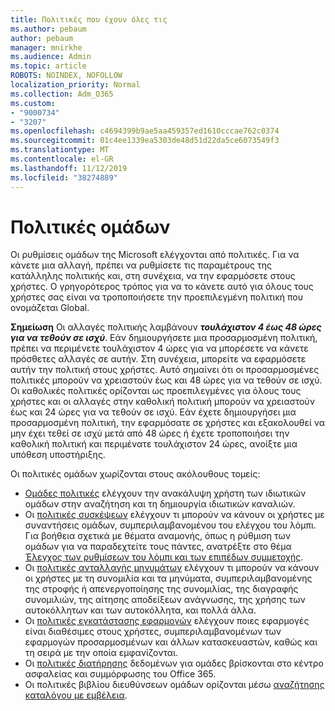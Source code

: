 ```yaml
---
title: Πολιτικές που έχουν όλες τις
ms.author: pebaum
author: pebaum
manager: mnirkhe
ms.audience: Admin
ms.topic: article
ROBOTS: NOINDEX, NOFOLLOW
localization_priority: Normal
ms.collection: Adm_O365
ms.custom:
- "9000734"
- "3207"
ms.openlocfilehash: c4694399b9ae5aa459357ed1610cccae762c0374
ms.sourcegitcommit: 01c4ee1339ea5303de48d51d22da5ce6073549f3
ms.translationtype: MT
ms.contentlocale: el-GR
ms.lasthandoff: 11/12/2019
ms.locfileid: "38274889"
---
```

# <a name="teams-policies"></a>Πολιτικές ομάδων

Οι ρυθμίσεις ομάδων της Microsoft ελέγχονται από πολιτικές. Για να κάνετε μια αλλαγή, πρέπει να ρυθμίσετε τις παραμέτρους της κατάλληλης πολιτικής και, στη συνέχεια, να την εφαρμόσετε στους χρήστες. Ο γρηγορότερος τρόπος για να το κάνετε αυτό για όλους τους χρήστες σας είναι να τροποποιήσετε την προεπιλεγμένη πολιτική που ονομάζεται Global. 

**Σημείωση** Οι αλλαγές πολιτικής λαμβάνουν ***τουλάχιστον 4 έως 48 ώρες για να τεθούν σε ισχύ***. Εάν δημιουργήσετε μια προσαρμοσμένη πολιτική, πρέπει να περιμένετε τουλάχιστον 4 ώρες για να μπορέσετε να κάνετε πρόσθετες αλλαγές σε αυτήν. Στη συνέχεια, μπορείτε να εφαρμόσετε αυτήν την πολιτική στους χρήστες. Αυτό σημαίνει ότι οι προσαρμοσμένες πολιτικές μπορούν να χρειαστούν έως και 48 ώρες για να τεθούν σε ισχύ. Οι καθολικές πολιτικές ορίζονται ως προεπιλεγμένες για όλους τους χρήστες και οι αλλαγές στην καθολική πολιτική μπορούν να χρειαστούν έως και 24 ώρες για να τεθούν σε ισχύ. Εάν έχετε δημιουργήσει μια προσαρμοσμένη πολιτική, την εφαρμόσατε σε χρήστες και εξακολουθεί να μην έχει τεθεί σε ισχύ μετά από 48 ώρες ή έχετε τροποποιήσει την καθολική πολιτική και περιμένατε τουλάχιστον 24 ώρες, ανοίξτε μια υπόθεση υποστήριξης.

Οι πολιτικές ομάδων χωρίζονται στους ακόλουθους τομείς:

- [Ομάδες πολιτικές](https://docs.microsoft.com/MicrosoftTeams/teams-policies) ελέγχουν την ανακάλυψη χρήστη των ιδιωτικών ομάδων στην αναζήτηση και τη δημιουργία ιδιωτικών καναλιών.  
- Οι [πολιτικές συσκέψεων](https://docs.microsoft.com/microsoftteams/meeting-policies-in-teams) ελέγχουν τι μπορούν να κάνουν οι χρήστες με συναντήσεις ομάδων, συμπεριλαμβανομένου του ελέγχου του λόμπι. Για βοήθεια σχετικά με θέματα αναμονής, όπως η ρύθμιση των ομάδων για να παραδεχτείτε τους πάντες, ανατρέξτε στο θέμα [Έλεγχος των ρυθμίσεων του λόμπι και των επιπέδων συμμετοχής](https://docs.microsoft.com/en-us/alchemyinsights/bypass-lobby).
- Οι [πολιτικές ανταλλαγής μηνυμάτων](https://docs.microsoft.com/microsoftteams/messaging-policies-in-teams) ελέγχουν τι μπορούν να κάνουν οι χρήστες με τη συνομιλία και τα μηνύματα, συμπεριλαμβανομένης της στροφής ή απενεργοποίησης της συνομιλίας, της διαγραφής συνομιλιών, της αίτησης αποδείξεων ανάγνωσης, της χρήσης των αυτοκόλλητων και των αυτοκόλλητα, και πολλά άλλα.
- Οι [πολιτικές εγκατάστασης εφαρμογών](https://docs.microsoft.com/MicrosoftTeams/teams-app-setup-policies) ελέγχουν ποιες εφαρμογές είναι διαθέσιμες στους χρήστες, συμπεριλαμβανομένων των εφαρμογών προσαρμοσμένων και άλλων κατασκευαστών, καθώς και τη σειρά με την οποία εμφανίζονται.  
- Οι [πολιτικές διατήρησης](https://docs.microsoft.com/microsoftteams/retention-policies) δεδομένων για ομάδες βρίσκονται στο κέντρο ασφαλείας και συμμόρφωσης του Office 365.
- Οι πολιτικές βιβλίου διευθύνσεων ομάδων ορίζονται μέσω [αναζήτησης καταλόγου με εμβέλεια](https://docs.microsoft.com/MicrosoftTeams/teams-scoped-directory-search).